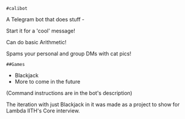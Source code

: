 ```#calibot```

A Telegram bot that does stuff -

Start it for a 'cool' message!

Can do basic Arithmetic!

Spams your personal and group DMs with cat pics!

```##Games```

* Blackjack
* More to come in the future 


(Command instructions are in the bot's description)   
 
The iteration with just Blackjack in it was made as a project to show for Lambda IITH's Core interview. 
